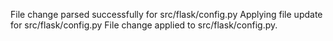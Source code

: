 File change parsed successfully for src/flask/config.py
Applying file update for src/flask/config.py
File change applied to src/flask/config.py.
